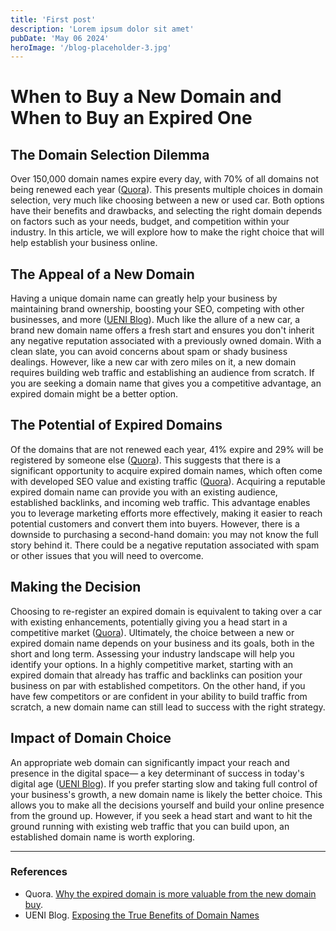 ```yaml
---
title: 'First post'
description: 'Lorem ipsum dolor sit amet'
pubDate: 'May 06 2024'
heroImage: '/blog-placeholder-3.jpg'
---
```


# When to Buy a New Domain and When to Buy an Expired One

## The Domain Selection Dilemma

Over 150,000 domain names expire every day, with 70% of all domains not being renewed each year ([Quora][1]). This presents multiple choices in domain selection, very much like choosing between a new or used car. Both options have their benefits and drawbacks, and selecting the right domain depends on factors such as your needs, budget, and competition within your industry. In this article, we will explore how to make the right choice that will help establish your business online.

## The Appeal of a New Domain

Having a unique domain name can greatly help your business by maintaining brand ownership, boosting your SEO, competing with other businesses, and more ([UENI Blog][2]). Much like the allure of a new car, a brand new domain name offers a fresh start and ensures you don't inherit any negative reputation associated with a previously owned domain. With a clean slate, you can avoid concerns about spam or shady business dealings. However, like a new car with zero miles on it, a new domain requires building web traffic and establishing an audience from scratch. If you are seeking a domain name that gives you a competitive advantage, an expired domain might be a better option.

## The Potential of Expired Domains

Of the domains that are not renewed each year, 41% expire and 29% will be registered by someone else ([Quora][3]). This suggests that there is a significant opportunity to acquire expired domain names, which often come with developed SEO value and existing traffic ([Quora][4]). Acquiring a reputable expired domain name can provide you with an existing audience, established backlinks, and incoming web traffic. This advantage enables you to leverage marketing efforts more effectively, making it easier to reach potential customers and convert them into buyers. However, there is a downside to purchasing a second-hand domain: you may not know the full story behind it. There could be a negative reputation associated with spam or other issues that you will need to overcome.

## Making the Decision

Choosing to re-register an expired domain is equivalent to taking over a car with existing enhancements, potentially giving you a head start in a competitive market ([Quora][5]). Ultimately, the choice between a new or expired domain name depends on your business and its goals, both in the short and long term. Assessing your industry landscape will help you identify your options. In a highly competitive market, starting with an expired domain that already has traffic and backlinks can position your business on par with established competitors. On the other hand, if you have few competitors or are confident in your ability to build traffic from scratch, a new domain name can still lead to success with the right strategy.

## Impact of Domain Choice

An appropriate web domain can significantly impact your reach and presence in the digital space— a key determinant of success in today's digital age ([UENI Blog][6]). If you prefer starting slow and taking full control of your business's growth, a new domain name is likely the better choice. This allows you to make all the decisions yourself and build your online presence from the ground up. However, if you seek a head start and want to hit the ground running with existing web traffic that you can build upon, an established domain name is worth exploring.

---

### **References**

- Quora. [Why the expired domain is more valuable from the new domain buy][7].
- UENI Blog. [Exposing the True Benefits of Domain Names][8]

[1]:	https://www.quora.com/Why-the-expired-domain-is-more-valuable-from-the-new-domain-buy
[2]:	https://ueni.com/blog/benefits-of-domain-names
[3]:	https://www.quora.com/Why-the-expired-domain-is-more-valuable-from-the-new-domain-buy
[4]:	https://www.quora.com/Why-the-expired-domain-is-more-valuable-from-the-new-domain-buy
[5]:	https://www.quora.com/Why-the-expired-domain-is-more-valuable-from-the-new-domain-buy
[6]:	https://ueni.com/blog/benefits-of-domain-names
[7]:	https://www.quora.com/Why-the-expired-domain-is-more-valuable-from-the-new-domain-buy
[8]:	https://ueni.com/blog/benefits-of-domain-names